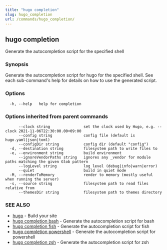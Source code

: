 ```yaml
---
title: "hugo completion"
slug: hugo_completion
url: /commands/hugo_completion/
---
```

## hugo completion

Generate the autocompletion script for the specified shell

### Synopsis

Generate the autocompletion script for hugo for the specified shell.
See each sub-command's help for details on how to use the generated script.


### Options

```
  -h, --help   help for completion
```

### Options inherited from parent commands

```
      --clock string               set the clock used by Hugo, e.g. --clock 2021-11-06T22:30:00.00+09:00
      --config string              config file (default is hugo.yaml|json|toml)
      --configDir string           config dir (default "config")
  -d, --destination string         filesystem path to write files to
  -e, --environment string         build environment
      --ignoreVendorPaths string   ignores any _vendor for module paths matching the given Glob pattern
      --logLevel string            log level (debug|info|warn|error)
      --quiet                      build in quiet mode
  -M, --renderToMemory             render to memory (mostly useful when running the server)
  -s, --source string              filesystem path to read files relative from
      --themesDir string           filesystem path to themes directory
```

### SEE ALSO

* [hugo](/commands/hugo/)	 - Build your site
* [hugo completion bash](/commands/hugo_completion_bash/)	 - Generate the autocompletion script for bash
* [hugo completion fish](/commands/hugo_completion_fish/)	 - Generate the autocompletion script for fish
* [hugo completion powershell](/commands/hugo_completion_powershell/)	 - Generate the autocompletion script for powershell
* [hugo completion zsh](/commands/hugo_completion_zsh/)	 - Generate the autocompletion script for zsh

